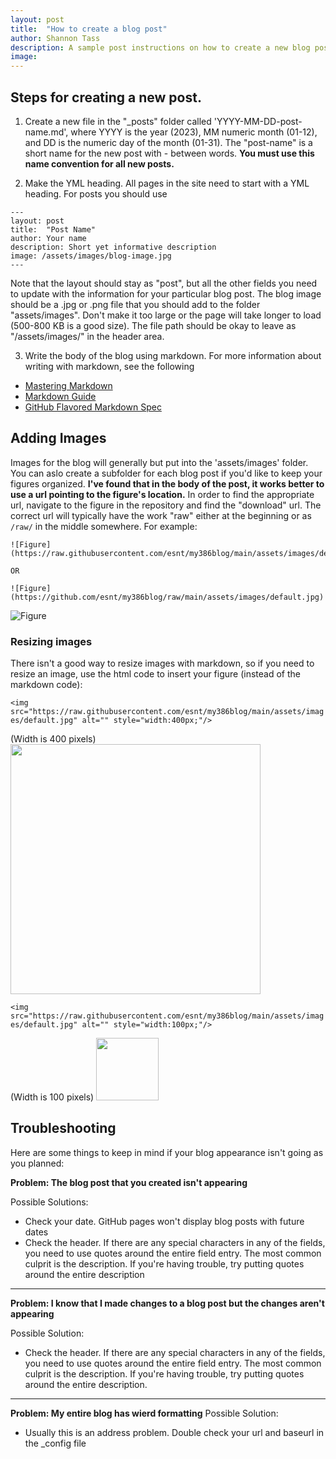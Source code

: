 ```yaml
---
layout: post
title:  "How to create a blog post"
author: Shannon Tass
description: A sample post instructions on how to create a new blog post
image: 
---
```


## Steps for creating a new post.  

1. Create a new file in the "_posts" folder called 'YYYY-MM-DD-post-name.md', where YYYY is the year (2023), MM numeric month (01-12), and DD is the numeric day of the month (01-31).  The "post-name" is a short name for the new post with - between words.  **You must use this name convention for all new posts.**  

2.  Make the YML heading.  All pages in the site need to start with a YML heading.  For posts you should use
```
---
layout: post
title:  "Post Name"
author: Your name
description: Short yet informative description
image: /assets/images/blog-image.jpg
---
```
Note that the layout should stay as "post", but all the other fields you need to update with the information for your particular blog post.  The blog image should be a .jpg or .png file that you should add to the folder "assets/images".  Don't make it too large or the page will take longer to load (500-800 KB is a good size).  The file path should be okay to leave as "/assets/images/" in the header area.  

3.  Write the body of the blog using markdown.  For more information about writing with markdown, see the following 
* [Mastering Markdown](https://guides.github.com/features/mastering-markdown/)
* [Markdown Guide](https://www.markdownguide.org/cheat-sheet/)
* [GitHub Flavored Markdown Spec](https://github.github.com/gfm/)

## Adding Images
Images for the blog will generally but put into the 'assets/images' folder.  You can aslo create a subfolder for each blog post if you'd like to keep your figures organized.  **I've found that in the body of the post, it works better to use a url pointing to the figure's location.**  In order to find the appropriate url, navigate to the figure in the repository and find the "download" url.  The correct url will typically have the work "raw" either at the beginning or as `/raw/` in the middle somewhere. For example:

```
![Figure](https://raw.githubusercontent.com/esnt/my386blog/main/assets/images/default.jpg)

OR

![Figure](https://github.com/esnt/my386blog/raw/main/assets/images/default.jpg)
```

![Figure](https://raw.githubusercontent.com/esnt/my386blog/main/assets/images/default.jpg)

### Resizing images

There isn't a good way to resize images with markdown, so if you need to resize an image, use the html code to insert your figure (instead of the markdown code):

`<img src="https://raw.githubusercontent.com/esnt/my386blog/main/assets/images/default.jpg" alt="" style="width:400px;"/>`

(Width is 400 pixels)
<img src="https://raw.githubusercontent.com/esnt/my386blog/main/assets/images/default.jpg" alt="" style="width:400px;"/>


`<img src="https://raw.githubusercontent.com/esnt/my386blog/main/assets/images/default.jpg" alt="" style="width:100px;"/>`

(Width is 100 pixels)
<img src="https://raw.githubusercontent.com/esnt/my386blog/main/assets/images/default.jpg" alt="" style="width:100px;"/>


## Troubleshooting

Here are some things to keep in mind if your blog appearance isn't going as you planned:

**Problem:  The blog post that you created isn't appearing**

Possible Solutions: 
  - Check your date. GitHub pages won't display blog posts with future dates
  - Check the header.  If there are any special characters in any of the fields, you need to use quotes around the entire field entry.  The most common culprit is the description.  If you're having trouble, try putting quotes around the entire description
---

**Problem:  I know that I made changes to a blog post but the changes aren't appearing**

Possible Solution:
  - Check the header.  If there are any special characters in any of the fields, you need to use quotes around the entire field entry.  The most common culprit is the description.  If you're having trouble, try putting quotes around the entire description.

---

**Problem:  My entire blog has wierd formatting**
Possible Solution:
  - Usually this is an address problem.  Double check your url and baseurl in the _config file